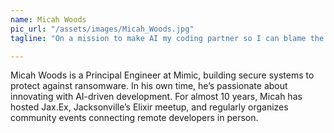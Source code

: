 ```yaml
---
name: Micah Woods
pic_url: "/assets/images/Micah_Woods.jpg"
tagline: "On a mission to make AI my coding partner so I can blame the bugs on someone else"

---
```

Micah Woods is a Principal Engineer at Mimic, building secure systems to protect against ransomware. In his own time, he’s passionate about innovating with AI-driven development. For almost 10 years, Micah has hosted Jax.Ex, Jacksonville’s Elixir meetup, and regularly organizes community events connecting remote developers in person.